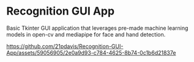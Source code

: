 # Recognition GUI App
Basic Tkinter GUI application that leverages pre-made machine learning models in open-cv and mediapipe for face and hand detection.



https://github.com/21pdavis/Recognition-GUI-App/assets/59056905/2e0a9d93-c784-4625-8b74-0c1b6d21837e

